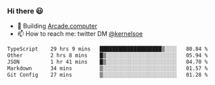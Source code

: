 ### Hi there 😃

- 🔨 Building [Arcade.computer](https://arcade.computer)
- 📫 How to reach me: twitter DM [@kernelsoe](https://twitter.com/kernelsoe)

<!--START_SECTION:waka-->

```txt
TypeScript    29 hrs 9 mins   ████████████████████▒░░░░   80.84 %
Other         2 hrs 8 mins    █▒░░░░░░░░░░░░░░░░░░░░░░░   05.94 %
JSON          1 hr 41 mins    █▒░░░░░░░░░░░░░░░░░░░░░░░   04.70 %
Markdown      34 mins         ▒░░░░░░░░░░░░░░░░░░░░░░░░   01.57 %
Git Config    27 mins         ▒░░░░░░░░░░░░░░░░░░░░░░░░   01.28 %
```

<!--END_SECTION:waka-->
